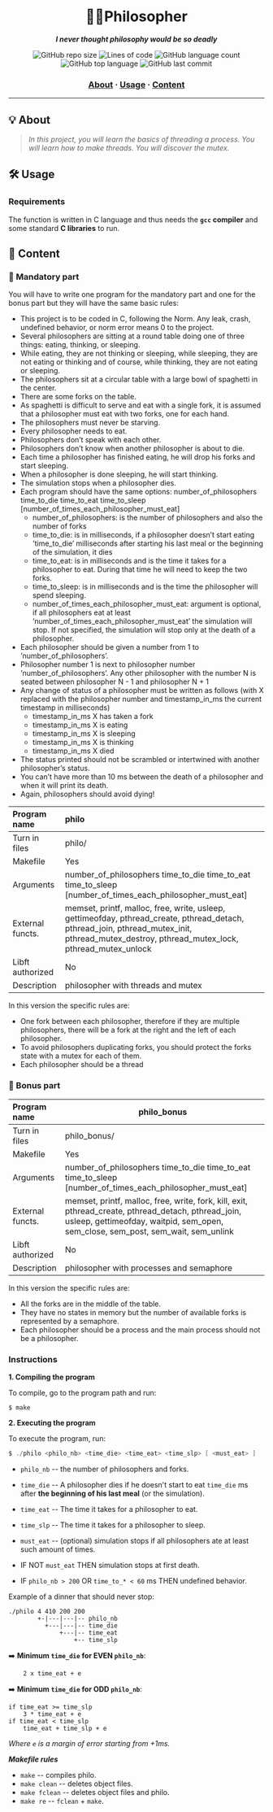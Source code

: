 <h1 align="center">
  🕵🏻‍Philosopher
</h1>

<p align="center">
	<b><i>I never thought philosophy would be so deadly</i></b><br>
</p>

<p align="center">
	<img alt="GitHub repo size" src="https://img.shields.io/github/repo-size/brook5407/42KL-philosopher">
	<img alt="Lines of code" src="https://img.shields.io/tokei/lines/github/brook5407/42KL-philosopher">
	<img alt="GitHub language count" src="https://img.shields.io/github/languages/count/brook5407/42KL-philosopher">
	<img alt="GitHub top language" src="https://img.shields.io/github/languages/top/brook5407/42KL-philosopher">
	<img alt="GitHub last commit" src="https://img.shields.io/github/last-commit/brook5407/42KL-philosopher">
</p>

<h3 align="center">
	<a href="#-about">About</a>
	<span> · </span>
	<a href="#%EF%B8%8F-usage">Usage</a>
	<span> · </span>
  	<a href="#-content">Content</a>
</h3>

---

## 💡 About

> _In this project, you will learn the basics of threading a process. You will learn how to make threads. You will discover the mutex._


## 🛠️ Usage

### Requirements

The function is written in C language and thus needs the **`gcc` compiler** and some standard **C libraries** to run.

## 🚀 Content

### 🚩 Mandatory part

You will have to write one program for the mandatory part and one for the bonus part
but they will have the same basic rules:

- This project is to be coded in C, following the Norm. Any leak, crash, undefined
  behavior, or norm error means 0 to the project.
- Several philosophers are sitting at a round table doing one of three things: eating,
  thinking, or sleeping.
- While eating, they are not thinking or sleeping, while sleeping, they are not eating
  or thinking and of course, while thinking, they are not eating or sleeping.
- The philosophers sit at a circular table with a large bowl of spaghetti in the center.
- There are some forks on the table.
- As spaghetti is difficult to serve and eat with a single fork, it is assumed that a
  philosopher must eat with two forks, one for each hand.
- The philosophers must never be starving.
- Every philosopher needs to eat.
- Philosophers don’t speak with each other.
- Philosophers don’t know when another philosopher is about to die.
- Each time a philosopher has finished eating, he will drop his forks and start sleeping.
- When a philosopher is done sleeping, he will start thinking.
- The simulation stops when a philosopher dies.
- Each program should have the same options: number_of_philosophers time_to_die
  time_to_eat time_to_sleep [number_of_times_each_philosopher_must_eat]
  - number_of_philosophers: is the number of philosophers and also the number
    of forks
  - time_to_die: is in milliseconds, if a philosopher doesn’t start eating ’time_to_die’
    milliseconds after starting his last meal or the beginning of the simulation, it
    dies
  - time_to_eat: is in milliseconds and is the time it takes for a philosopher to
    eat. During that time he will need to keep the two forks.
  - time_to_sleep: is in milliseconds and is the time the philosopher will spend
    sleeping.
  - number_of_times_each_philosopher_must_eat: argument is optional, if all
    philosophers eat at least ’number_of_times_each_philosopher_must_eat’ the
    simulation will stop. If not specified, the simulation will stop only at the death
    of a philosopher.
- Each philosopher should be given a number from 1 to ’number_of_philosophers’.
- Philosopher number 1 is next to philosopher number ’number_of_philosophers’.
  Any other philosopher with the number N is seated between philosopher N - 1 and
  philosopher N + 1
- Any change of status of a philosopher must be written as follows (with X replaced
  with the philosopher number and timestamp_in_ms the current timestamp in milliseconds)
  - timestamp_in_ms X has taken a fork
  - timestamp_in_ms X is eating
  - timestamp_in_ms X is sleeping
  - timestamp_in_ms X is thinking
  - timestamp_in_ms X died
- The status printed should not be scrambled or intertwined with another philosopher’s status.
- You can’t have more than 10 ms between the death of a philosopher and when it will print its death.
- Again, philosophers should avoid dying!

| Program name     | philo                                                                                                                                                                                        |
| :--------------- | :------------------------------------------------------------------------------------------------------------------------------------------------------------------------------------------- |
| Turn in files    | philo/                                                                                                                                                                                       |
| Makefile         | Yes                                                                                                                                                                                          |
| Arguments        | number_of_philosophers time_to_die time_to_eat  time_to_sleep [number_of_times_each_philosopher_must_eat]                                                                                  |
| External functs. | memset, printf, malloc, free, write, usleep, gettimeofday, pthread_create, pthread_detach, pthread_join, pthread_mutex_init, pthread_mutex_destroy, pthread_mutex_lock, pthread_mutex_unlock |
| Libft authorized | No                                                                                                                                                                                           |
| Description      | philosopher with threads and mutex                                                                                                                                                           |

In this version the specific rules are:

- One fork between each philosopher, therefore if they are multiple philosophers, there will be a fork at the right and the left of each philosopher.
- To avoid philosophers duplicating forks, you should protect the forks state with a mutex for each of them.
- Each philosopher should be a thread

### 🚩 Bonus part

| Program name     | philo_bonus                                                                                                                                                                             |
| :--------------- | --------------------------------------------------------------------------------------------------------------------------------------------------------------------------------------- |
| Turn in files    | philo_bonus/                                                                                                                                                                            |
| Makefile         | Yes                                                                                                                                                                                     |
| Arguments        | number_of_philosophers time_to_die time_to_eat time_to_sleep  [number_of_times_each_philosopher_must_eat]                                                                               |
| External functs. | memset, printf, malloc, free, write, fork, kill, exit, pthread_create, pthread_detach, pthread_join, usleep, gettimeofday, waitpid, sem_open, sem_close, sem_post, sem_wait, sem_unlink |
| Libft authorized | No                                                                                                                                                                                      |
| Description      | philosopher with processes and semaphore                                                                                                                                                |

In this version the specific rules are:

- All the forks are in the middle of the table.
- They have no states in memory but the number of available forks is represented by a semaphore.
- Each philosopher should be a process and the main process should not be a philosopher.

### Instructions

**1. Compiling the program**

To compile, go to the program path and run:

```shell
$ make
```


**2. Executing the program**

To execute the program, run:

```C
$ ./philo <philo_nb> <time_die> <time_eat> <time_slp> [ <must_eat> ]
```
- `philo_nb` -- the number of philosophers and forks.
- `time_die` -- A philosopher dies if he doesn't start to eat `time_die` ms
  after **the beginning of his last meal** (or the simulation).
- `time_eat` -- The time it takes for a philosopher to eat.
- `time_slp` -- The time it takes for a philosopher to sleep.
- `must_eat` -- (optional) simulation stops if all philosophers ate at least
  such amount of times.
 
- IF NOT `must_eat` THEN simulation stops at first death.
- IF `philo_nb > 200` OR `time_to_* < 60` ms THEN undefined behavior.

Example of a dinner that should never stop:

    ./philo 4 410 200 200
            +-|---|---|-- philo_nb
              +---|---|-- time_die
                  +---|-- time_eat
                      +-- time_slp

➡️ **Minimum `time_die` for EVEN `philo_nb`**:

```
	2 x time_eat + e
```

➡️ **Minimum `time_die` for ODD `philo_nb`**:

```
if time_eat >= time_slp
	3 * time_eat + e
if time_eat < time_slp
	time_eat + time_slp + e
```

*Where `e` is a margin of error starting from +1ms.*

***Makefile rules***

- `make` -- compiles philo.
- `make clean` -- deletes object files.
- `make fclean` -- deletes object files and philo.
- `make re` -- `fclean` + `make`.
